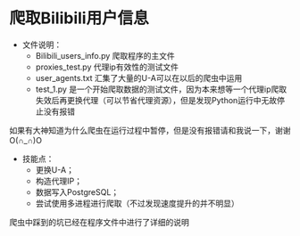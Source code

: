 # 爬取Bilibili用户信息

* 文件说明：
  * Bilibili_users_info.py 爬取程序的主文件
  * proxies_test.py        代理ip有效性的测试文件
  * user_agents.txt        汇集了大量的U-A可以在以后的爬虫中运用
  * test_1.py              是一个开始爬取数据的测试文件，因为本来想等一个代理ip爬取失效后再更换代理（可以节省代理资源），但是发现Python运行中无故停止没有报错

如果有大神知道为什么爬虫在运行过程中暂停，但是没有报错请和我说一下，谢谢O(∩_∩)O

* 技能点：
  * 更换U-A；
  * 构造代理IP；
  * 数据写入PostgreSQL；
  * 尝试使用多进程进行爬取（不过发现速度提升的并不明显）

爬虫中踩到的坑已经在程序文件中进行了详细的说明

